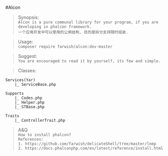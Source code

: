 #Alcon

> Synopsis:  
`Alcon is a pure communal library for your program, if you are developing in phalcon framework.`    
`一个应用开发中可以使用的公用结构, 目的是拆分支持随时组装.`  

> Usage:  
`composer require farwish/alcon:dev-master`  

> Suggest:  
`You are encouraged to read it by yourself, its few and simple.`  

> Classes:  

```
Services(Yar)  
    |_ ServiceBase.php  

Supports  
    |_ Codes.php  
    |_ Helper.php  
    |_ STBase.php  

Traits  
    |_ ControllerTrait.php  

```

> A&Q  
`How to install phalcon?`  
`References:`  
`1. https://github.com/farwish/delicateShell/tree/master/lnmp`  
`2. https://docs.phalconphp.com/en/latest/reference/install.html`  
